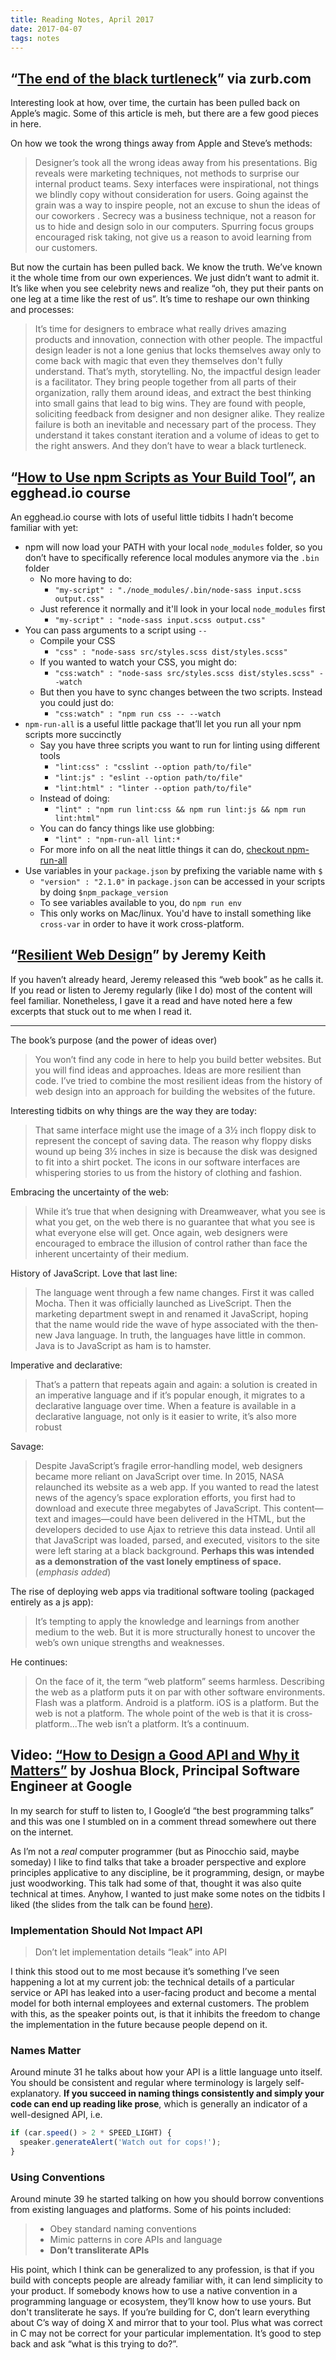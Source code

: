 ```yaml
---
title: Reading Notes, April 2017
date: 2017-04-07
tags: notes
---
```


## “[The end of the black turtleneck](http://zurb.com/article/1448/the-end-of-the-black-turtleneck)” via zurb.com

Interesting look at how, over time, the curtain has been pulled back on Apple’s magic. Some of this article is meh, but there are a few good pieces in here.

On how we took the wrong things away from Apple and Steve’s methods:

> Designer’s took all the wrong ideas away from his presentations. Big reveals were marketing techniques, not methods to surprise our internal product teams. Sexy interfaces were inspirational, not things we blindly copy without consideration for users. Going against the grain was a way to inspire people, not an excuse to shun the ideas of our coworkers . Secrecy was a business technique, not a reason for us to hide and design solo in our computers. Spurring focus groups encouraged risk taking, not give us a reason to avoid learning from our customers.

But now the curtain has been pulled back. We know the truth. We’ve known it the whole time from our own experiences. We just didn’t want to admit it. It’s like when you see celebrity news and realize “oh, they put their pants on one leg at a time like the rest of us”. It’s time to reshape our own thinking and processes:

> It’s time for designers to embrace what really drives amazing products and innovation, connection with other people. The impactful design leader is not a lone genius that locks themselves away only to come back with magic that even they themselves don't fully understand. That’s myth, storytelling. No, the impactful design leader is a facilitator. They bring people together from all parts of their organization, rally them around ideas, and extract the best thinking into small gains that lead to big wins. They are found with people, soliciting feedback from designer and non designer alike. They realize failure is both an inevitable and necessary part of the process. They understand it takes constant iteration and a volume of ideas to get to the right answers. And they don’t have to wear a black turtleneck.

## “[How to Use npm Scripts as Your Build Tool](https://egghead.io/courses/how-to-use-npm-scripts-as-your-build-tool)”, an egghead.io course

An egghead.io course with lots of useful little tidbits I hadn’t become familiar with yet:

- npm will now load your PATH with your local `node_modules` folder, so you don’t have to specifically reference local modules anymore via the `.bin` folder
	- No more having to do:
		- `"my-script" : "./node_modules/.bin/node-sass input.scss output.css"`
	- Just reference it normally and it'll look in your local `node_modules` first
		- `"my-script" : "node-sass input.scss output.css"`
- You can pass arguments to a script using `--`
	- Compile your CSS
		- `"css" : "node-sass src/styles.scss dist/styles.scss"`
	- If you wanted to watch your CSS, you might do:
		- `"css:watch" : "node-sass src/styles.scss dist/styles.scss" --watch`
	- But then you have to sync changes between the two scripts. Instead you could just do:
		- `"css:watch" : "npm run css -- --watch`
- `npm-run-all` is a useful little package that’ll let you run all your npm scripts more succinctly
	- Say you have three scripts you want to run for linting using different tools
		- `"lint:css" : "csslint --option path/to/file"`
		- `"lint:js" : "eslint --option path/to/file"`
		- `"lint:html" : "linter --option path/to/file"`
	- Instead of doing:
		- `"lint" : "npm run lint:css && npm run lint:js && npm run lint:html"`
	- You can do fancy things like use globbing:
		- `"lint" : "npm-run-all lint:*`
	- For more info on all the neat little things it can do, [checkout npm-run-all](https://www.npmjs.com/package/npm-run-all)
- Use variables in your `package.json` by prefixing the variable name with `$`
	- `"version" : "2.1.0"` in `package.json` can be accessed in your scripts by doing `$npm_package_version`
	- To see variables available to you, do `npm run env`
	- This only works on Mac/linux. You'd have to install something like `cross-var` in order to have it work cross-platform.


## “[Resilient Web Design](https://resilientwebdesign.com)” by Jeremy Keith

If you haven’t already heard, Jeremy released this “web book” as he calls it. If you read or listen to Jeremy regularly (like I do) most of the content will feel familiar. Nonetheless, I gave it a read and have noted here a few excerpts that stuck out to me when I read it.

---

The book’s purpose (and the power of ideas over)

> You won’t find any code in here to help you build better websites. But you will find ideas and approaches. Ideas are more resilient than code. I’ve tried to combine the most resilient ideas from the history of web design into an approach for building the websites of the future.

Interesting tidbits on why things are the way they are today:

> That same interface might use the image of a 3½ inch floppy disk to represent the concept of saving data. The reason why floppy disks wound up being 3½ inches in size is because the disk was designed to fit into a shirt pocket. The icons in our software interfaces are whispering stories to us from the history of clothing and fashion.

Embracing the uncertainty of the web:

> While it’s true that when designing with Dreamweaver, what you see is what you get, on the web there is no guarantee that what you see is what everyone else will get. Once again, web designers were encouraged to embrace the illusion of control rather than face the inherent uncertainty of their medium.

History of JavaScript. Love that last line:

> The language went through a few name changes. First it was called Mocha. Then it was officially launched as LiveScript. Then the marketing department swept in and renamed it JavaScript, hoping that the name would ride the wave of hype associated with the then‐new Java language. In truth, the languages have little in common. Java is to JavaScript as ham is to hamster.

Imperative and declarative:

> That’s a pattern that repeats again and again: a solution is created in an imperative language and if it’s popular enough, it migrates to a declarative language over time. When a feature is available in a declarative language, not only is it easier to write, it’s also more robust

Savage:

> Despite JavaScript’s fragile error‐handling model, web designers became more reliant on JavaScript over time. In 2015, NASA relaunched its website as a web app. If you wanted to read the latest news of the agency’s space exploration efforts, you first had to download and execute three megabytes of JavaScript. This content—text and images—could have been delivered in the HTML, but the developers decided to use Ajax to retrieve this data instead. Until all that JavaScript was loaded, parsed, and executed, visitors to the site were left staring at a black background. **Perhaps this was intended as a demonstration of the vast lonely emptiness of space.** (*emphasis added*)

The rise of deploying web apps via traditional software tooling (packaged entirely as a js app):

> It’s tempting to apply the knowledge and learnings from another medium to the web. But it is more structurally honest to uncover the web’s own unique strengths and weaknesses.

He continues:

> On the face of it, the term “web platform” seems harmless. Describing the web as a platform puts it on par with other software environments. Flash was a platform. Android is a platform. iOS is a platform. But the web is not a platform. The whole point of the web is that it is cross‐platform...The web isn’t a platform. It’s a continuum.

## Video: [“How to Design a Good API and Why it Matters”](https://www.youtube.com/watch?v=aAb7hSCtvGw) by Joshua Block, Principal Software Engineer at Google

In my search for stuff to listen to, I Google’d “the best programming talks” and this was one I stumbled on in a comment thread somewhere out there on the internet.

As I’m not a *real* computer programmer (but as Pinocchio said, maybe someday) I like to find talks that take a broader perspective and explore principles applicative to any discipline, be it programming, design, or maybe just woodworking. This talk had some of that, thought it was also quite technical at times. Anyhow, I wanted to just make some notes on the tidbits I liked (the slides from the talk can be found [here](http://static.googleusercontent.com/media/research.google.com/en//pubs/archive/32713.pdf)).

### Implementation Should Not Impact API

> Don’t let implementation details “leak” into API

I think this stood out to me most because it’s something I’ve seen happening a lot at my current job: the technical details of a particular service or API has leaked into a user-facing product and become a mental model for both internal employees and external customers. The problem with this, as the speaker points out, is that it inhibits the freedom to change the implementation in the future because people depend on it.

### Names Matter

Around minute 31 he talks about how your API is a little language unto itself. You should be consistent and regular where terminology is largely self-explanatory. **If you succeed in naming things consistently and simply your code can end up reading like prose**, which is generally an indicator of a well-designed API, i.e.

```js
if (car.speed() > 2 * SPEED_LIGHT) {
  speaker.generateAlert('Watch out for cops!');
}
```

### Using Conventions

Around minute 39 he started talking on how you should borrow conventions from existing languages and platforms. Some of his points included:

> - Obey standard naming conventions
> - Mimic patterns in core APIs and language
> - **Don’t transliterate APIs**

His point, which I think can be generalized to any profession, is that if you build with concepts people are already familiar with, it can lend simplicity to your product. If somebody knows how to use a native convention in a programming language or ecosystem, they’ll know how to use yours. But don't transliterate he says. If you’re building for C, don’t learn everything about C’s way of doing X and mirror that to your tool. Plus what was correct in C may not be correct for your particular implementation. It’s good to step back and ask “what is this trying to do?”.
